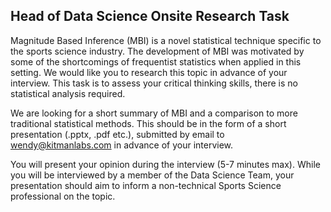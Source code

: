 ## Head of Data Science Onsite Research Task
Magnitude Based Inference (MBI) is a novel statistical technique specific to the sports science industry. The development of MBI was motivated by some of the shortcomings of frequentist statistics when applied in this setting. We would like you to research this topic in advance of your interview. This task is to assess your critical thinking skills, there is no statistical analysis required.

We are looking for a short summary of MBI and a comparison to more traditional statistical methods. This should be in the form of a short presentation (.pptx, .pdf etc.), submitted by email to wendy@kitmanlabs.com in advance of your interview. 

You will present your opinion during the interview (5-7 minutes max). While you will be interviewed by a member of the Data Science Team, your presentation should aim to inform a non-technical Sports Science professional on the topic. 
